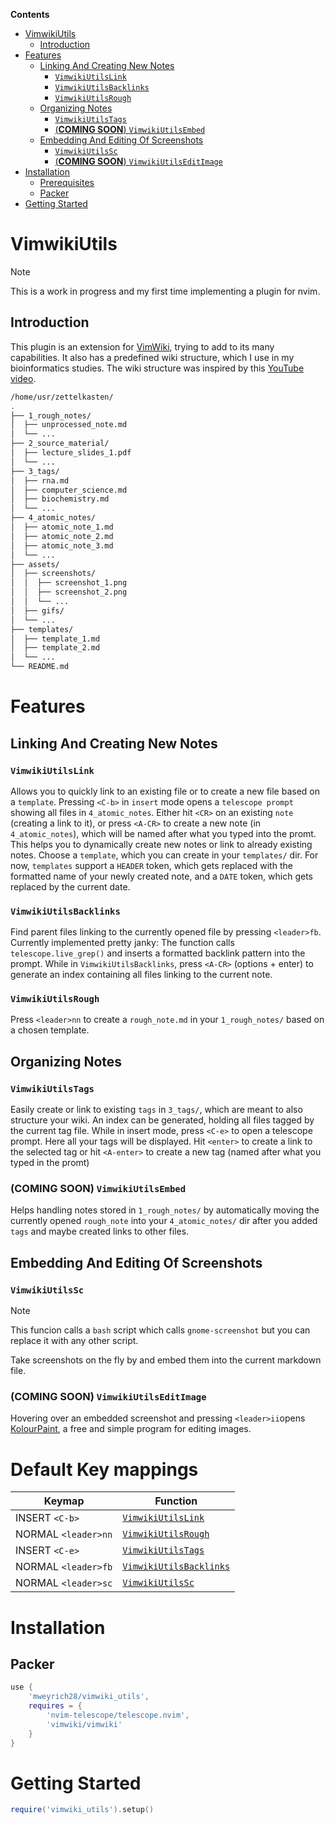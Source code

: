 **Contents**
- [VimwikiUtils](#vimwikiutils)
    - [Introduction](#introduction)
- [Features](#features)
    - [Linking And Creating New Notes](#linking-and-creating-new-notes)
        - [`VimwikiUtilsLink`](#vimwikiutilslink)
        - [`VimwikiUtilsBacklinks`](#vimwikiutilsbacklinks)
        - [`VimwikiUtilsRough`](#vimwikiutilsrough)
    - [Organizing Notes](#organizing-notes)
        - [`VimwikiUtilsTags`](#vimwikiutilstags)
        - [(**COMING SOON**) `VimwikiUtilsEmbed`](#coming-soon-vimwikiutilsembed)
    - [Embedding And Editing Of Screenshots](#embedding-and-editing-of-screenshots)
        - [`VimwikiUtilsSc`](#coming-soon-vimwikiutilssc)
        - [(**COMING SOON**) `VimwikiUtilsEditImage`](#coming-soon-vimwikiutilseditimage)
- [Installation](#installation)
    - [Prerequisites](#prerequisites)
    - [Packer](#packer)
- [Getting Started](#getting-started)

# VimwikiUtils
> [!NOTE] 
> This is a work in progress and my first time implementing a plugin for nvim. 

## Introduction
This plugin is an extension for [VimWiki](https://github.com/vimwiki/vimwiki), trying to add to its many
capabilities. It also has a predefined wiki structure, which I use in my bioinformatics studies. 
The wiki structure was inspired by this [YouTube video](https://www.youtube.com/watch?v=hSTy_BInQs8&list=WL&index=1&t=1507s). 

```bash
/home/usr/zettelkasten/
.
├── 1_rough_notes/
│  ├── unprocessed_note.md
│  └── ...
├── 2_source_material/
│  ├── lecture_slides_1.pdf
│  └── ...
├── 3_tags/
│  ├── rna.md
│  ├── computer_science.md
│  ├── biochemistry.md
│  └── ...
├── 4_atomic_notes/
│  ├── atomic_note_1.md
│  ├── atomic_note_2.md
│  ├── atomic_note_3.md
│  └── ...
├── assets/
│  ├── screenshots/
│  │  ├── screenshot_1.png
│  │  ├── screenshot_2.png
│  │  └── ...
│  ├── gifs/
│  └── ...
├── templates/
│  ├── template_1.md
│  ├── template_2.md
│  └── ...
└── README.md
```

# Features

## Linking And Creating New Notes

### `VimwikiUtilsLink` 
Allows you to quickly link to an existing file or to create a new file based on a `template`. 
Pressing `<C-b>` in `insert` mode opens a `telescope prompt` showing all files in `4_atomic_notes`.
Either hit `<CR>` on an existing `note` (creating a link to it), or press `<A-CR>` to create a new note (in `4_atomic_notes`), 
which will be named after what you typed into the promt. This helps you to dynamically create new notes or link to already existing notes.
Choose a `template`, which you can create in your `templates/` dir. For now,
`templates` support a `HEADER` token, which gets replaced with the formatted name of your newly created note, and a `DATE` token, 
which gets replaced by the current date.

### `VimwikiUtilsBacklinks`
Find parent files linking to the currently opened file by pressing `<leader>fb`.
Currently implemented pretty janky: The function calls `telescope.live_grep()` and inserts a formatted backlink pattern into the prompt. 
While in `VimwikiUtilsBacklinks`, press `<A-CR>` (options + enter) to generate an index containing all files linking to the current note.

### `VimwikiUtilsRough`
Press `<leader>nn` to create a `rough_note.md` in your `1_rough_notes/` based on a chosen template.


## Organizing Notes

### `VimwikiUtilsTags`

Easily create or link to existing `tags` in `3_tags/`, which are meant to also structure your wiki. An index can be generated, holding all files tagged by the current tag file.
While in insert mode, press `<C-e>` to open a telescope prompt. Here all your tags will be displayed. Hit `<enter>` to create a link to the selected tag or hit `<A-enter>` to create a new tag 
(named after what you typed in the promt)

### (**COMING SOON**) `VimwikiUtilsEmbed`

Helps handling notes stored in `1_rough_notes/` by automatically moving the currently opened `rough_note`
into your `4_atomic_notes/` dir after you added `tags` and maybe created links to other files.


## Embedding And Editing Of Screenshots

### `VimwikiUtilsSc`
> [!NOTE]
> This funcion calls a `bash` script which calls `gnome-screenshot` but you can replace it with any other script. 

Take screenshots on the fly by and embed them into the current markdown file. 

### (**COMING SOON**) `VimwikiUtilsEditImage`

Hovering over an embedded screenshot  and pressing `<leader>ii`opens [KolourPaint](https://apps.kde.org/kolourpaint/), a free and simple program for editing images.


# Default Key mappings

| Keymap              | Function                                            |
|---------------------|-----------------------------------------------------|
| INSERT  `<C-b>`     | [`VimwikiUtilsLink`](#Vimwikiutilslink)             |
| NORMAL `<leader>nn` | [`VimwikiUtilsRough`](#vimwikiutilsrough)           |
| INSERT  `<C-e>`     | [`VimwikiUtilsTags`](#vimwikiutilstags)             |
| NORMAL `<leader>fb` | [`VimwikiUtilsBacklinks`](#vimwikiutilsbacklinks) |
| NORMAL `<leader>sc` | [`VimwikiUtilsSc`](#vimwikiutilssc)               |

# Installation
## Packer
```lua
use {
    'mweyrich28/vimwiki_utils',
    requires = {
        'nvim-telescope/telescope.nvim',
        'vimwiki/vimwiki'
    }
}
```

# Getting Started
```lua
require('vimwiki_utils').setup()
```
